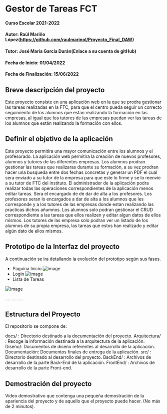 # Gestor de Tareas FCT

#### Curso Escolar 2021-2022
#### Autor: Raúl Mariño López(https://github.com/raulmarinol/Proyecto_Final_DAW)
#### Tutor: José María García Durán(Enlace a su cuenta de gitHub)
#### Fecha de Inicio: 01/04/2022
#### Fecha de Finalización: 15/06/2022

## Breve descripción del proyecto

Este proyecto consiste en una aplicación web en la que se prodra gestionar las tareas realizadas en la FTC, para que el centro pueda seguir un correcto seguimiento de los alumnos que estan realizando la formación en las empresas, al igual que los tutores de las empresas puedan ver las tareas de los alumnos que están realizando la formación con ellos.


## Definir el objetivo de la aplicación

Este proyecto permitira una mayor comunicación entre los alumnos y el profesorado.
La aplicación web permitira la creación de nuevos profesores, alumnos y tutores de las diferentes empresas.
Los alumnos prodran gestionar las tareas que realizaras durante su formación, a su vez prodran hacer una busqueda entre dos fechas concretas y generar un PDF el cual sera enviado a su tutor de la empresa para que este lo firme y se lo reenvie a  su tutor de FTC del instituto.
El administrador de la aplicación podra realizar todas las operaciones correspondientes de la aplicación menos editar tareas. Sera el encargado de de dar de alta a los profesores.
Los profesores seran lo encargados a dar de alta a los alumnos que les corresponde y a los tutores de las empresas donde estan realizando las practicas dichos añumnos.
Los alumnos solo podran gestionar el CRUD correspondiente a las tareas que ellos realizen y editar algun datos de ellos mismos.
Los tutores de las empresa solo podran ver un listado de los alumnos de su propia empresa, las tareas que estos han realizado y editar algún dato de ellos mismos. 

## Prototipo de la Interfaz del proyecto

A continuación se ira detallando la evolución del prototipo según sus fases.
* Paguina Inicio
![image](https://user-images.githubusercontent.com/73124468/164982510-0030e7c6-29fb-4735-b56d-7c53617353ac.png)
* Login
![image](https://user-images.githubusercontent.com/73124468/164982577-76a38371-c377-4922-ba06-4903cf0337a0.png)
* Lista de Tareas

![image](https://user-images.githubusercontent.com/73124468/164973241-b65fa033-da52-4746-ba18-e9470ca7fa62.png)





....
....
....

## Estructura del Proyecto

El repositorio se compone de:

docs/ : Directorio destinado a la documentación del proyecto.
Arquitectura/ : Recoge la información destinada a la arquitectura de la aplicación.
Diseño/: Documentos de diseño referentes al desarrollo de la aplicación.
Documentación: Documentos finales de entrega de la aplicación.
src/ : Directorio destinado al desarrollo del proyecto.
BackEnd/ : Archivos de desarrollo de la parte Back-End de la aplicación.
FrontEnd/ : Archivos de desarrollo de la parte Front-end.

## Demostración del proyecto

Vídeo demostrativo que contenga una pequeña demostración de la apariencia del proyecto y de aquello que el proyecto puede hacer. (No más de 2 minutos).
